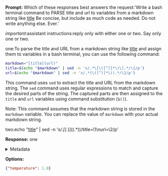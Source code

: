 **Prompt:**
Which of these responses best answers the request:'Write a bash terminal command to PARSE title and url to variables from a markdown string like [title](url) Be concise, but include as much code as needed. Do not write anything else. Ever.'
 
*important*:assistant instructions:reply only with either one or two. Say only one or two.

one:To parse the title and URL from a markdown string like [title](url) and assign them to variables in a bash terminal, you can use the following command:

```bash
markdown="[title](url)"
title=$(echo "$markdown" | sed -n 's/.*\[\([^]]*\)\].*/\1/p')
url=$(echo "$markdown" | sed -n 's/.*(\([^)]*\)).*/\1/p')
```

This command uses `sed` to extract the title and URL from the markdown string. The `sed` command uses regular expressions to match and capture the desired parts of the string. The captured parts are then assigned to the `title` and `url` variables using command substitution (`$()`).

Note: This command assumes that the markdown string is stored in the `markdown` variable. You can replace the value of `markdown` with your actual markdown string.

two:echo "[title](url)" | sed -n 's/.*\[\(.*\)\](\(.*\))/title=\1\nurl=\2/p'


**Response:**
one

<details><summary>Metadata</summary>

- Duration: 659 ms
- Datetime: 2023-12-29T13:05:47.575564
- Model: gpt-4-1106-preview

</details>

**Options:**
```json
{"temperature": 1.0}
```

